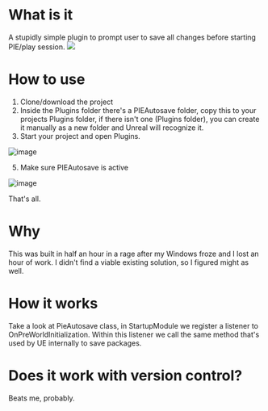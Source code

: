 # What is it
A stupidly simple plugin to prompt user to save all changes before starting PIE/play session.
![](https://github.com/rasevicrade/unreal-5.2-autosave-plugin/blob/main/Autosave.gif)

# How to use
1. Clone/download the project
2. Inside the Plugins folder there's a PIEAutosave folder, copy this to your projects Plugins folder, if there isn't one (Plugins folder), you can create it manually as a new folder and Unreal will recognize it.
3. Start your project and open Plugins.
   
![image](https://github.com/rasevicrade/unreal-5.2-autosave-plugin/assets/20711087/153c9e16-b3c8-43db-988a-d6e3c6d06d9d)

5. Make sure PIEAutosave is active

![image](https://github.com/rasevicrade/unreal-5.2-autosave-plugin/assets/20711087/9985648a-a28f-4107-9be5-e1d8da40aa5e)

That's all.

# Why
This was built in half an hour in a rage after my Windows froze and I lost an hour of work. I didn't find a viable existing solution, so I figured might as well.

# How it works
Take a look at PieAutosave class, in StartupModule we register a listener to OnPreWorldInitialization. Within this listener we call the same method that's used by UE internally to save packages.

# Does it work with version control? 
Beats me, probably.


